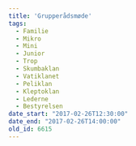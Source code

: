 ```yaml
---
title: 'Grupperådsmøde'
tags:
  - Familie
  - Mikro
  - Mini
  - Junior
  - Trop
  - Skumbaklan
  - Vatiklanet
  - Peliklan
  - Kleptoklan
  - Lederne
  - Bestyrelsen
date_start: "2017-02-26T12:30:00"
date_end: "2017-02-26T14:00:00"
old_id: 6615
---
```

